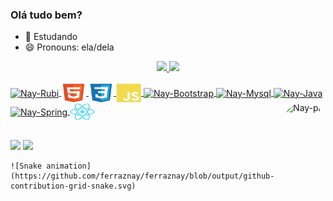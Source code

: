 ### Olá tudo bem?

- 🌱 Estudando 
- 😄 Pronouns: ela/dela

<div align="center">
  <a href="https://github.com/ferraznay">
  <img height="170em" src="https://github-readme-stats.vercel.app/api?username=ferraznay&show_icons=true&theme=dracula&include_all_commits=true&count_private=true"/>
  <img height="170em" src="https://github-readme-stats.vercel.app/api/top-langs/?username=ferraznay&layout=compact&langs_count=7&theme=dracula"/>
</div>

  <div style="display: inline_block"><br>
    <img align="center" alt="Nay-Rubi" height="30" width="40" src="https://cdn.jsdelivr.net/gh/devicons/devicon/icons/ruby/ruby-original.svg">
   <img align="center" alt="Nay-HTML" height="30" width="40" src="https://raw.githubusercontent.com/devicons/devicon/master/icons/html5/html5-original.svg">
  <img align="center" alt="Nay-CSS" height="30" width="40" src="https://raw.githubusercontent.com/devicons/devicon/master/icons/css3/css3-original.svg">
  <img align="center" alt="Nay-Js" height="30" width="40" src="https://raw.githubusercontent.com/devicons/devicon/master/icons/javascript/javascript-plain.svg">
  <img align="center" alt="Nay-Bootstrap" height="30" width="40" src="https://cdn.jsdelivr.net/gh/devicons/devicon/icons/bootstrap/bootstrap-original.svg">
    <img align="center" alt="Nay-Mysql" height="30" width="40" src="https://cdn.jsdelivr.net/gh/devicons/devicon/icons/mysql/mysql-original.svg">
    <img align="center" alt="Nay-Java" height="30" width="40" src="https://cdn.jsdelivr.net/gh/devicons/devicon/icons/java/java-original.svg">
  <img align="center" alt="Nay-Spring" height="30" width="40" src="https://cdn.jsdelivr.net/gh/devicons/devicon/icons/spring/spring-original-wordmark.svg">
   <img align="center" alt="Nay-React" height="30" width="40" src="https://raw.githubusercontent.com/devicons/devicon/master/icons/react/react-original.svg">
  <img align="right" alt="Nay-pic" height="150" style="border-radius:50px;" src="https://i.picasion.com/pic91/fc9c7b0895450aebc9b15d094a0e4882.gif">
  </div>
  
  ##
  
  <div> 
  
  <a href = "mailto:ferrazzznay@gmail.com"><img src="https://img.shields.io/badge/-Gmail-%23333?style=for-the-badge&logo=gmail&logoColor=white" target="_blank"></a>
  <a href="https://www.linkedin.com/in/nayara-ferraz-27a938180" target="_blank"><img src="https://img.shields.io/badge/-LinkedIn-%230077B5?style=for-the-badge&logo=linkedin&logoColor=white" target="_blank"></a> 
    
    ![Snake animation](https://github.com/ferraznay/ferraznay/blob/output/github-contribution-grid-snake.svg)
  </div>
